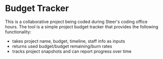 # Budget Tracker

This is a collaborative project being coded during Steer's coding office hours. The tool is a simple project budget tracker that provides the following functionality:

- takes project name, budget, timeline, staff info as inputs
- returns used budget/budget remaining/burn rates
- tracks project snapshots and can report progress over time

